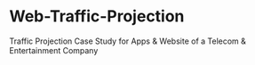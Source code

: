 # Web-Traffic-Projection
Traffic Projection Case Study for Apps &amp; Website of a Telecom & Entertainment Company
